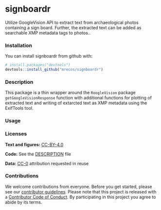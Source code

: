 
<!-- README.md is generated from README.Rmd. Please edit that file -->
signboardr
==========

Utilize GoogleVision API to extract text from archaeological photos containing a sign board. Further, the extracted text can be added as searchable XMP metadata tags to photos..

### Installation

You can install signboardr from github with:

``` r
# install.packages("devtools")
devtools::install_github("mrecos/signboardr")
```
### Description

This package is a thin wrapper around the `RoogleVision` package `getGoogleVisionResponse` function with additional functions for plotting of extracted text and writing of extarcted text as XMP metadata using the ExifTools tool.

### Usage

### Licenses

**Text and figures:** [CC-BY-4.0](http://creativecommons.org/licenses/by/4.0/)

**Code:** See the [DESCRIPTION](DESCRIPTION) file

**Data:** [CC-0](http://creativecommons.org/publicdomain/zero/1.0/) attribution requested in reuse

### Contributions

We welcome contributions from everyone. Before you get started, please see our [contributor guidelines](CONTRIBUTING.md). Please note that this project is released with a [Contributor Code of Conduct](CONDUCT.md). By participating in this project you agree to abide by its terms.
